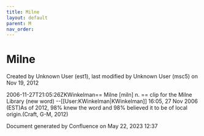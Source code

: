 ```yaml
---
title: Milne
layout: default
parent: M
nav_order:
---
```


# Milne

Created by  Unknown User (est1), last modified by  Unknown User (msc5) on Nov 19, 2012

2006-11-27T21:05:26ZKWinkelman== Milne [miln] n. == clip for the Milne Library (new word) --[[User:KWinkelman|KWinkelman]] 16:05, 27 Nov 2006 (EST)As of 2012, 98% knew the word and 98% believed it to be of local origin.(Craft, G-M, 2012)

Document generated by Confluence on May 22, 2023 12:37


